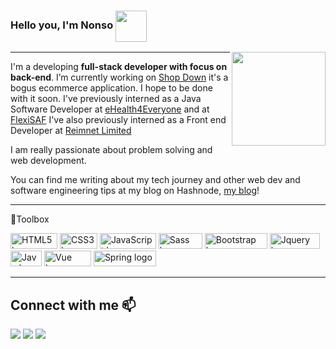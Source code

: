 ### Hello you, I'm Nonso <img src="https://media.giphy.com/media/gM5qFksULw54NMWyry/giphy.gif" width="50" height="50" align="center">
<img align='right' src="https://media.giphy.com/media/trN83pDD8yRDHBGfl3/giphy.gif" width="150">

---

I'm a developing <b>full-stack developer with focus on back-end</b>.  I’m currently working on [Shop Down](https://github.com/thenextxchapter/shop-down) it's a bogus ecommerce application. I hope to be done with it soon.
I've previously interned as a Java Software Developer at [eHealth4Everyone](https://ehealth4everyone.com/) and at [FlexiSAF](https://www.flexisaf.com/)
I've also previously interned as a Front end Developer at [Reimnet Limited](https://reimnet.com/)

I am really passionate about problem solving and web development. 

You can find me writing about my tech journey and other web dev and software engineering tips at my blog on Hashnode, [my blog](https://thenextchapter.hashnode.dev/)! 


---

🧰Toolbox

<img src="https://img.shields.io/badge/-HTML5-orange?style=flat&logo=html5&logoColor=white" alt="HTML5 logo" width="75" height="25"/> <img src="https://img.shields.io/badge/-CSS-blue?style=flat&logo=css3&logoColor=white" alt="CSS3 logo" width="60" height="25" /> <img src="https://img.shields.io/badge/-JavaScript-F7DF1E?style=flat&logo=javascript&logoColor=black" alt="JavaScript logo" width="90" height="25"/> <img src="https://img.shields.io/badge/-SASS-CC6699?style=flat&logo=sass&logoColor=white" alt = "Sass logo" width="70" height="25" /> <img src="https://img.shields.io/badge/-Bootstrap-purple?style=flat&logo=bootstrap&logoColor=white" alt="Bootstrap logo" width="100" height ="25"/> <img src="https://img.shields.io/badge/-jquery-blue?style=flat&logo=jquery&logoColor=white" alt="Jquery logo" width="80" height="25"/> <img src="https://img.shields.io/badge/-Java-ED8B00?style=flat&logo=java&logoColor=white" alt="Java logo" width="50" height="25"/> <img src="https://img.shields.io/badge/-Vue.js-35495E?style=flat&logo=vue.js&logoColor=4FC08D" alt="Vue logo" width="75" height="25"/> <img src="https://img.shields.io/badge/-SpringBoot-6DB33F?style=flat&logo=springboot&logoColor=white" alt="Spring logo" width="100" height="25"/> 

---

## Connect with me 📫

<a href="https://thenextchapter.hashnode.dev/"><img src="https://img.shields.io/badge/Hashnode-2962FF?style=flat&logo=hashnode&logoColor=white"></a>
<a href="mailto:chinonso.ata@gmail.com"><img src="https://img.shields.io/badge/Gmail-D14836?style=flat&logo=gmail&logoColor=white"></a> 
<a href="https://www.linkedin.com/in/chinonso-ata/"><img src="https://img.shields.io/badge/linkedin-%230077B5.svg?style=flat&logo=linkedin&logoColor=white"></a>
